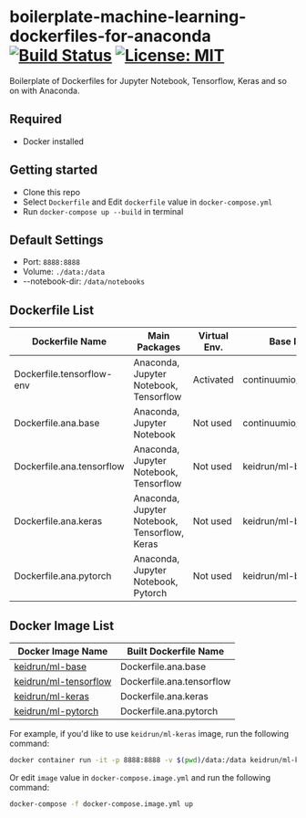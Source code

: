 # boilerplate-machine-learning-dockerfiles-for-anaconda [![Build Status][travis-image]][travis-url] [![License: MIT][license-image]][license-url]

Boilerplate of Dockerfiles for Jupyter Notebook, Tensorflow, Keras and so on with Anaconda.

## Required

- Docker installed

## Getting started

- Clone this repo
- Select `Dockerfile` and Edit `dockerfile` value in `docker-compose.yml`
- Run `docker-compose up --build` in terminal

## Default Settings

- Port: `8888:8888`
- Volume: `./data:/data`
- --notebook-dir: `/data/notebooks`

## Dockerfile List

| Dockerfile Name            | Main Packages                                  | Virtual Env. | Base Image             |
| -------------------------- | ---------------------------------------------- | ------------ | ---------------------- |
| Dockerfile.tensorflow-env  | Anaconda, Jupyter Notebook, Tensorflow         | Activated    | continuumio/anaconda3  |
| Dockerfile.ana.base        | Anaconda, Jupyter Notebook                     | Not used     | continuumio/anaconda3  |
| Dockerfile.ana.tensorflow  | Anaconda, Jupyter Notebook, Tensorflow         | Not used     | keidrun/ml-base        |
| Dockerfile.ana.keras       | Anaconda, Jupyter Notebook, Tensorflow, Keras  | Not used     | keidrun/ml-base        |
| Dockerfile.ana.pytorch     | Anaconda, Jupyter Notebook, Pytorch            | Not used     | keidrun/ml-base        |å

## Docker Image List

| Docker Image Name          | Built Dockerfile Name      |
| -------------------------- | -------------------------- |
| [keidrun/ml-base](https://hub.docker.com/r/keidrun/ml-base/)            | Dockerfile.ana.base        |
| [keidrun/ml-tensorflow](https://hub.docker.com/r/keidrun/ml-tensorflow/)      | Dockerfile.ana.tensorflow  |
| [keidrun/ml-keras](https://hub.docker.com/r/keidrun/ml-keras/)           | Dockerfile.ana.keras       |
| [keidrun/ml-pytorch](https://hub.docker.com/r/keidrun/ml-pytorch/)           | Dockerfile.ana.pytorch     |

For example, if you'd like to use `keidrun/ml-keras` image, run the following command:

```bash
docker container run -it -p 8888:8888 -v $(pwd)/data:/data keidrun/ml-keras
```

Or edit `image` value in `docker-compose.image.yml` and run the following command:

```bash
docker-compose -f docker-compose.image.yml up
```

[travis-url]: https://travis-ci.org/keidrun/boilerplate-machine-learning-dockerfiles-for-anaconda
[travis-image]: https://secure.travis-ci.org/keidrun/boilerplate-machine-learning-dockerfiles-for-anaconda.svg?branch=master
[license-url]: https://opensource.org/licenses/MIT
[license-image]: https://img.shields.io/badge/License-MIT-yellow.svg
